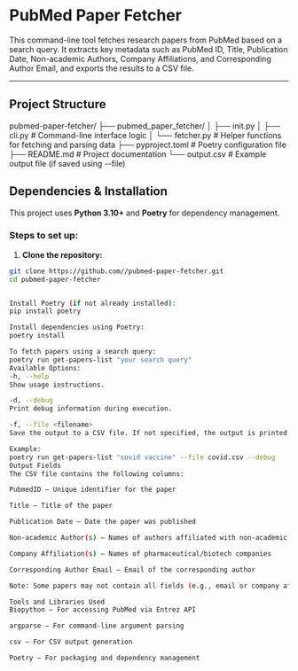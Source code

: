 # PubMed Paper Fetcher

This command-line tool fetches research papers from PubMed based on a search query. It extracts key metadata such as PubMed ID, Title, Publication Date, Non-academic Authors, Company Affiliations, and Corresponding Author Email, and exports the results to a CSV file.

---

## Project Structure

pubmed-paper-fetcher/
├── pubmed_paper_fetcher/
│ ├── init.py
│ ├── cli.py # Command-line interface logic
│ └── fetcher.py # Helper functions for fetching and parsing data
├── pyproject.toml # Poetry configuration file
├── README.md # Project documentation
└── output.csv # Example output file (if saved using --file)


## Dependencies & Installation

This project uses **Python 3.10+** and **Poetry** for dependency management.

### Steps to set up:

1. **Clone the repository:**

```bash
git clone https://github.com//pubmed-paper-fetcher.git
cd pubmed-paper-fetcher


Install Poetry (if not already installed):
pip install poetry

Install dependencies using Poetry:
poetry install

To fetch papers using a search query:
poetry run get-papers-list "your search query"
Available Options:
-h, --help
Show usage instructions.

-d, --debug
Print debug information during execution.

-f, --file <filename>
Save the output to a CSV file. If not specified, the output is printed to the console.

Example:
poetry run get-papers-list "covid vaccine" --file covid.csv --debug
Output Fields
The CSV file contains the following columns:

PubmedID – Unique identifier for the paper

Title – Title of the paper

Publication Date – Date the paper was published

Non-academic Author(s) – Names of authors affiliated with non-academic institutions

Company Affiliation(s) – Names of pharmaceutical/biotech companies

Corresponding Author Email – Email of the corresponding author

Note: Some papers may not contain all fields (e.g., email or company affiliation), depending on the metadata available in PubMed.

Tools and Libraries Used
Biopython – For accessing PubMed via Entrez API

argparse – For command-line argument parsing

csv – For CSV output generation

Poetry – For packaging and dependency management